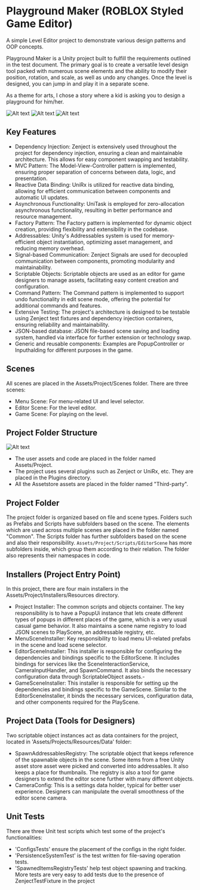 # Playground Maker (ROBLOX Styled Game Editor)
A simple Level Editor project to demonstrate various design patterns and OOP concepts. 

Playground Maker is a Unity project built to fulfill the requirements outlined in the test document. The primary goal is to create a versatile level design tool packed with numerous scene elements and the ability to modify their position, rotation, and scale, as well as undo any changes. Once the level is designed, you can jump in and play it in a separate scene.

As a theme for arts, I chose a story where a kid is asking you to design a playground for him/her. 

![Alt text](DocumentationImages/menu1.jpg)
![Alt text](DocumentationImages/menu2.jpg)
![Alt text](DocumentationImages/menu3.jpg)

## Key Features
- Dependency Injection: Zenject is extensively used throughout the project for dependency injection, ensuring a clean and maintainable architecture. This allows for easy component swapping and testability.
- MVC Pattern: The Model-View-Controller pattern is implemented, ensuring proper separation of concerns between data, logic, and presentation.
- Reactive Data Binding: UniRx is utilized for reactive data binding, allowing for efficient communication between components and automatic UI updates.
- Asynchronous Functionality: UniTask is employed for zero-allocation asynchronous functionality, resulting in better performance and resource management.
- Factory Pattern: The Factory pattern is implemented for dynamic object creation, providing flexibility and extensibility in the codebase.
- Addressables: Unity's Addressables system is used for memory-efficient object instantiation, optimizing asset management, and reducing memory overhead.
- Signal-based Communication: Zenject Signals are used for decoupled communication between components, promoting modularity and maintainability.
- Scriptable Objects: Scriptable objects are used as an editor for game designers to manage assets, facilitating easy content creation and configuration.
- Command Pattern: The Command pattern is implemented to support undo functionality in edit scene mode, offering the potential for additional commands and features.
- Extensive Testing: The project's architecture is designed to be testable using Zenject test fixtures and dependency injection containers, ensuring reliability and maintainability.
- JSON-based database: JSON file-based scene saving and loading system, handled via interface for further extension or technology swap.
- Generic and reusable components: Examples are PopupController or Inputhalding for different purposes in the game.

## Scenes
All scenes are placed in the Assets/Project/Scenes folder. There are three scenes:
- Menu Scene: For menu-related UI and level selector.
- Editor Scene: For the level editor.
- Game Scene: For playing on the level.

## Project Folder Structure
![Alt text](DocumentationImages/project.jpg)
- The user assets and code are placed in the folder named Assets/Project. 
- The project uses several plugins such as Zenject or UniRx, etc. They are placed in the Plugins directory. 
- All the Assetstore assets are placed in the folder named "Third-party".

## Project Folder
The project folder is organized based on file and scene types. Folders such as Prefabs and Scripts have subfolders based on the scene. The elements which are used across multiple scenes are placed in the folder named "Common".
The Scripts folder has further subfolders based on the scene and also their responsibility. `Assets/Project/Scripts/EditorScene` has more subfolders inside, which group them according to their relation. The folder also represents their namespaces in code.

## Installers (Project Entry Point)
In this project, there are four main installers in the Assets/Project/Installers/Resources directory.
- Project Installer: The common scripts and objects container. The key responsibility is to have a PopupUi instance that lets create different types of popups in different places of the game, which is a very usual casual game behavior. It also maintains a scene name registry to load JSON scenes to PlayScene, an addressable registry, etc.
- MenuSceneInstaller: Key responsibility to load menu UI-related prefabs in the scene and load scene selector.
- EditorSceneInstaller: This installer is responsible for configuring the dependencies and bindings specific to the EditorScene. It includes bindings for services like the SceneInteractionService, CameraInputHandler, and SpawnCommand. It also binds the necessary configuration data through ScriptableObject assets.- 
- GameSceneInstaller: This installer is responsible for setting up the dependencies and bindings specific to the GameScene. Similar to the EditorSceneInstaller, it binds the necessary services, configuration data, and other components required for the PlayScene.

## Project Data (Tools for Designers)
Two scriptable object instances act as data containers for the project, located in 'Assets/Projects/Resources/Data' folder:
- SpawnAddressablesRegistry: The scriptable object that keeps reference of the spawnable objects in the scene. Some items from a free Unity asset store asset were picked and converted into addressables. It also keeps a place for thumbnails. The registry is also a tool for game designers to extend the editor scene further with many different objects.
- CameraConfig: This is a settings data holder, typical for better user experience. Designers can manipulate the overall smoothness of the editor scene camera.

## Unit Tests
There are three Unit test scripts which test some of the project's functionalities:
- 'ConfigsTests' ensure the placement of the configs in the right folder.
- 'PersistenceSystemTest' is the test written for file-saving operation tests.
- 'SpawnedItemsRegistryTests' help test object spawning and tracking.
More tests are very easy to add tests due to the presence of ZenjectTestFixture in the project



